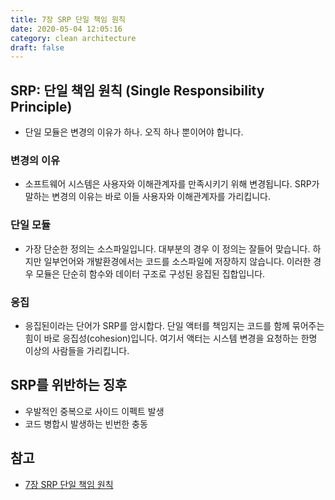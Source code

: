 ```yaml
---
title: 7장 SRP 단일 책임 원칙
date: 2020-05-04 12:05:16
category: clean architecture
draft: false
---
```


## SRP: 단일 책임 원칙 (Single Responsibility Principle)

- 단일 모듈은 변경의 이유가 하나. 오직 하나 뿐이어야 합니다.

### 변경의 이유

- 소프트웨어 시스템은 사용자와 이해관계자를 만족시키기 위해 변경됩니다. SRP가 말하는 변경의 이유는 바로 이들 사용자와 이해관계자를 가리킵니다.

### 단일 모듈

- 가장 단순한 정의는 소스파일입니다. 대부분의 경우 이 정의는 잘들어 맞습니다. 하지만 일부언어와 개발환경에서는 코드를 소스파일에 저장하지 않습니다. 이러한 경우 모듈은 단순히 함수와 데이터 구조로 구성된 응집된 집합입니다.

### 응집

- 응집된이라는 단어가 SRP를 암시합다. 단일 액터를 책임지는 코드를 함께 묶어주는 힘이 바로 응집성(cohesion)입니다. 여기서 액터는 시스템 변경을 요청하는 한명 이상의 사람들을 가리킵니다.

## SRP를 위반하는 징후

- 우발적인 중복으로 사이드 이펙트 발생
- 코드 병합시 발생하는 빈번한 충동

## 참고

- [7장 SRP 단일 책임 원칙](https://peter-cho.gitbook.io/book/11/clean-architecture/4)
